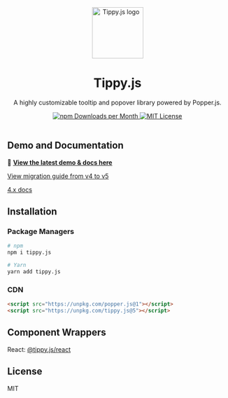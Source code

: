 <div align="center">
  <img alt="Tippy.js logo" src="https://github.com/atomiks/tippyjs/raw/master/logo.png" height="117" />
</div>

<div align="center">
  <h1>Tippy.js</h1>
  <p>A highly customizable tooltip and popover library powered by Popper.js.</p>
  <a href="https://www.npmjs.com/package/tippy.js">
   <img src="https://img.shields.io/npm/dm/tippy.js.svg?color=%235599ff&style=for-the-badge" alt="npm Downloads per Month">
  <a>
  <a href="https://github.com/atomiks/tippyjs/blob/master/LICENSE">
    <img src="https://img.shields.io/npm/l/tippy.js.svg?color=%23c677cf&style=for-the-badge" alt="MIT License">
  </a>
  <br>
  <br>
</div>

## Demo and Documentation

🚀 **[View the latest demo & docs here](https://atomiks.github.io/tippyjs/)**

[View migration guide from v4 to v5](https://github.com/atomiks/tippyjs/blob/master/MIGRATION_GUIDE.md)

[4.x docs](https://github.com/atomiks/tippyjs/tree/623e8416fbb314741db603c997081512105c0d96/website/src/pages)

## Installation

### Package Managers

```bash
# npm
npm i tippy.js

# Yarn
yarn add tippy.js
```

### CDN

```html
<script src="https://unpkg.com/popper.js@1"></script>
<script src="https://unpkg.com/tippy.js@5"></script>
```

## Component Wrappers

React: [@tippy.js/react](https://github.com/atomiks/tippy.js-react)

## License

MIT
